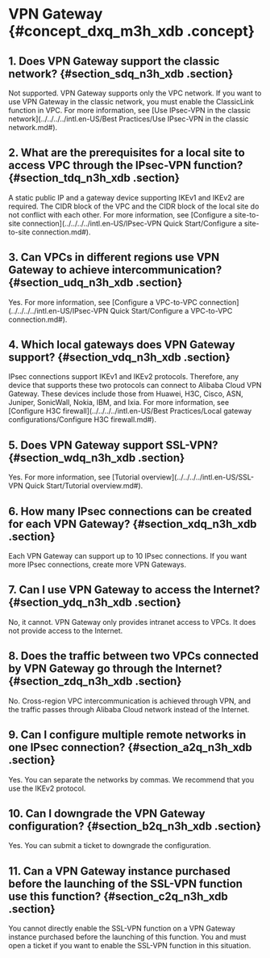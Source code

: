 # VPN Gateway {#concept_dxq_m3h_xdb .concept}

## 1. Does VPN Gateway support the classic network? {#section_sdq_n3h_xdb .section}

Not supported. VPN Gateway supports only the VPC network. If you want to use VPN Gateway in the classic network, you must enable the ClassicLink function in VPC. For more information, see [Use IPsec-VPN in the classic network](../../../../intl.en-US/Best Practices/Use IPsec-VPN in the classic network.md#).

## 2. What are the prerequisites for a local site to access VPC through the IPsec-VPN function? {#section_tdq_n3h_xdb .section}

A static public IP and a gateway device supporting IKEv1 and IKEv2 are required. The CIDR block of the VPC and the CIDR block of the local site do not conflict with each other. For more information, see [Configure a site-to-site connection](../../../../intl.en-US/IPsec-VPN Quick Start/Configure a site-to-site connection.md#).

## 3. Can VPCs in different regions use VPN Gateway to achieve intercommunication? {#section_udq_n3h_xdb .section}

Yes. For more information, see [Configure a VPC-to-VPC connection](../../../../intl.en-US/IPsec-VPN Quick Start/Configure a VPC-to-VPC connection.md#).

## 4. Which local gateways does VPN Gateway support? {#section_vdq_n3h_xdb .section}

IPsec connections support IKEv1 and IKEv2 protocols. Therefore, any device that supports these two protocols can connect to Alibaba Cloud VPN Gateway. These devices include those from Huawei, H3C, Cisco, ASN, Juniper, SonicWall, Nokia, IBM, and Ixia. For more information, see [Configure H3C firewall](../../../../intl.en-US/Best Practices/Local gateway configurations/Configure H3C firewall.md#). 

## 5. Does VPN Gateway support SSL-VPN? {#section_wdq_n3h_xdb .section}

Yes. For more information, see [Tutorial overview](../../../../intl.en-US/SSL-VPN Quick Start/Tutorial overview.md#).

## 6. How many IPsec connections can be created for each VPN Gateway? {#section_xdq_n3h_xdb .section}

Each VPN Gateway can support up to 10 IPsec connections. If you want more IPsec connections, create more VPN Gateways.

## 7. Can I use VPN Gateway to access the Internet? {#section_ydq_n3h_xdb .section}

No, it cannot. VPN Gateway only provides intranet access to VPCs. It does not provide access to the Internet.

## 8. Does the traffic between two VPCs connected by VPN Gateway go through the Internet? {#section_zdq_n3h_xdb .section}

No. Cross-region VPC intercommunication is achieved through VPN, and the traffic passes through Alibaba Cloud network instead of the Internet.

## 9. Can I configure multiple remote networks in one IPsec connection? {#section_a2q_n3h_xdb .section}

Yes. You can separate the networks by commas. We recommend that you use the IKEv2 protocol.

## 10. Can I downgrade the VPN Gateway configuration? {#section_b2q_n3h_xdb .section}

Yes. You can submit a ticket to downgrade the configuration.

## 11. Can a VPN Gateway instance purchased before the launching of the SSL-VPN function use this function? {#section_c2q_n3h_xdb .section}

You cannot directly enable the SSL-VPN function on a VPN Gateway instance purchased before the launching of this function. You and must open a ticket if you want to enable the SSL-VPN function in this situation.

